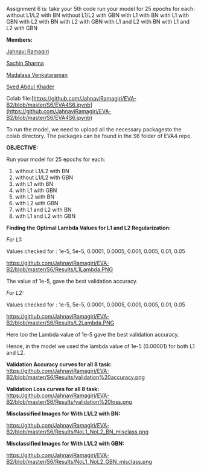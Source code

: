 Assignment 6 is:
take your 5th code
run your model for 25 epochs for each:
without L1/L2 with BN
without L1/L2 with GBN
with L1 with BN
with L1 with GBN
with L2 with BN
with L2 with GBN
with L1 and L2 with BN
with L1 and L2 with GBN

**Members:**

[Jahnavi Ramagiri](https://canvas.instructure.com/courses/1804302/users/25685093)

[Sachin Sharma](https://canvas.instructure.com/courses/1804302/users/23724529)

[Madalasa Venkataraman](https://canvas.instructure.com/courses/1804302/users/25685106)

[Syed Abdul Khader](https://canvas.instructure.com/courses/1804302/users/25685109)

Colab file:[https://github.com/JahnaviRamagiri/EVA-B2/blob/master/S6/EVA4S6.ipynb](https://github.com/JahnaviRamagiri/EVA-B2/blob/master/S6/EVA4S6.ipynb)

To run the model, we need to upload all the necessary packagesto the colab directory. The packages can be found in the S6 folder of EVA4 repo.

**OBJECTIVE:**

Run your model for 25 epochs for each:

1. without L1/L2 with BN
2. without L1/L2 with GBN
3. with L1 with BN
4. with L1 with GBN
5. with L2 with BN
6. with L2 with GBN
7. with L1 and L2 with BN
8. with L1 and L2 with GBN

**Finding the Optimal Lambda Values for L1 and L2 Regularization:**

_For L1:_

Values checked for : 1e-5, 5e-5, 0.0001, 0.0005, 0.001, 0.005, 0.01, 0.05

https://github.com/JahnaviRamagiri/EVA-B2/blob/master/S6/Results/L1Lambda.PNG

The value of 1e-5, gave the best validation accuracy.

_For L2:_

Values checked for : 1e-5, 5e-5, 0.0001, 0.0005, 0.001, 0.005, 0.01, 0.05

https://github.com/JahnaviRamagiri/EVA-B2/blob/master/S6/Results/L2Lambda.PNG

Here too the Lambda value of 1e-5 gave the best validation accuracy.

Hence, in the model we used the lambda value of 1e-5 (0.00001) for both L1 and L2.

**Validation Accuracy curves for all 8 task:**  https://github.com/JahnaviRamagiri/EVA-B2/blob/master/S6/Results/validation%20accuracy.png

**Validation Loss curves for all 8 task:** 
https://github.com/JahnaviRamagiri/EVA-B2/blob/master/S6/Results/validation%20loss.png

**Misclassified Images for With L1/L2 with BN:**

https://github.com/JahnaviRamagiri/EVA-B2/blob/master/S6/Results/NoL1_NoL2_BN_misclass.png

**Misclassified Images for With L1/L2 with GBN:**

https://github.com/JahnaviRamagiri/EVA-B2/blob/master/S6/Results/NoL1_NoL2_GBN_misclass.png
